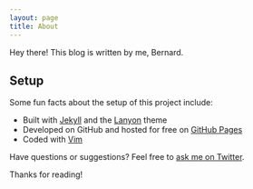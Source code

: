 ```yaml
---
layout: page
title: About
---
```


<p class="message">
  Hey there! This blog is written by me, Bernard. </p>

<!--
In the novel, *The Strange Case of Dr. Jeykll and Mr. Hyde*, Mr. Poole is Dr. Jekyll's virtuous and loyal butler. Similarly, Poole is an upstanding and effective butler that helps you build Jekyll themes. It's made by [@mdo](https://twitter.com/mdo).

There are currently two themes built on Poole:

* [Hyde](http://hyde.getpoole.com)
Learn more and contribute on [GitHub](https://github.com/poole).
--> 
## Setup

Some fun facts about the setup of this project include:

* Built with [Jekyll](https://jekyllrb.com) and the [Lanyon](http://lanyon.getpoole.com) theme
* Developed on GitHub and hosted for free on [GitHub Pages](https://pages.github.com)
* Coded with [Vim](https://www.vim.org)

Have questions or suggestions? Feel free to [ask me on Twitter](https://twitter.com/bslc).

Thanks for reading!
